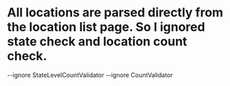 # All locations are parsed directly from the location list page. So I ignored state check and location count check.

--ignore StateLevelCountValidator --ignore CountValidator 